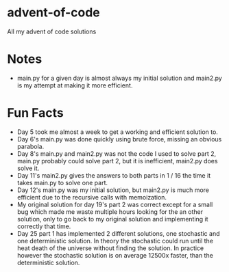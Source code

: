 # advent-of-code
All my advent of code solutions

# Notes
- main.py for a given day is almost always my initial solution and main2.py is my attempt at making it more efficient.

# Fun Facts
- Day 5 took me almost a week to get a working and efficient solution to. 
- Day 6's main.py was done quickly using brute force, missing an obvious parabola.
- Day 8's main.py and main2.py was not the code I used to solve part 2, main.py probably could solve part 2, but it is inefficient, main2.py does solve it.
- Day 11's main2.py gives the answers to both parts in 1 / 16 the time it takes main.py to solve one part.
- Day 12's main.py was my initial solution, but main2.py is much more efficient due to the recursive calls with memoization.
- My original solution for day 19's part 2 was correct except for a small bug which made me waste multiple hours looking for the an other solution, only to go back to my original solution and implementing it correctly that time.
- Day 25 part 1 has implemented 2 different solutions, one stochastic and one deterministic solution. In theory the stochastic could run until the heat death of the universe without finding the solution. In practice however the stochastic solution is on average 12500x faster, than the deterministic solution.